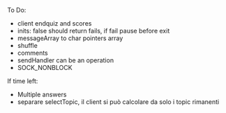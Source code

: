 To Do:
- client endquiz and scores
- inits: false should return fails, if fail pause before exit
- messageArray to char pointers array
- shuffle
- comments
- sendHandler can be an operation
- SOCK_NONBLOCK

If time left:
- Multiple answers
- separare selectTopic, il client si può calcolare da solo i topic rimanenti